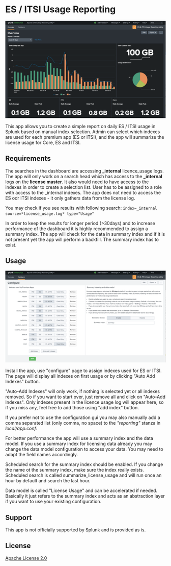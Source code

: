 # ES / ITSI Usage Reporting

![ES / ITSI Usage Reporting](overview.png)

This app allows you to create a simple report on daily ES / ITSI usage in Splunk based on manual index selection. Admin can select which indexes are used for each premium app (ES or ITSI), and the app will summarize the license usage for Core, ES and ITSI.

## Requirements
The searches in the dashboard are accessing **_internal** licence_usage logs. The app will only work on a search head which has access to the **_internal** logs on the **license master**. It also would need to have access to the indexes in order to create a selection list. User has to be assigned to a role with access to the _internal indexes. The app does not need to access the ES odr ITSI indexes - it only gathers data from the license log. 

You may check if you see results with following search: 
`index=_internal source=*license_usage.log* type="Usage"`

In order to keep the results for longer period (>30days) and to increase performance of the dashboard it is highly recommended to assign a summary index. The app will check for the data in summary index and if it is not present yet the app will perform a backfill. The summary index has to exist. 

## Usage

![Configuration](configure.png)

Install the app, use "configure" page to assign indexes used for ES or ITSI. The page will display all indexes on first usage or by clicking "Auto Add Indexes" button. 

"Auto-Add Indexes" will only work, if nothing is selected yet or all indexes removed. So if you want to start over, just remove all and click on "Auto-Add Indexes". Only indexes present in the licence usage log will appear here, so if you miss any, feel free to add those using "add index" button. 

If you prefer not to use the configuration gui you may also manually  add a comma separated list (only comma, no space) to the *"reporting"* stanza in *local/app.conf*:

For better performance the app will use a summary index and the data model. If you use a summary index for licensing data already you may change the data model configuration to access your data. You may need to adapt the field names accordingly.  

Scheduled search for the summary index should be enabled. If you change the name ot the summary index, make sure the index really exists. 
Scheduled search is called summarize_license_usage and will run once an hour by default and search the last hour. 

Data model is called "License Usage" and can be accelerated if needed. Basically it just refers to the summary index and acts as an abstraction layer if you want to use your existing configuration. 

## Support

This app is not officially supported by Splunk and is provided as is.

## License

[Apache License 2.0](LICENSE.md)
